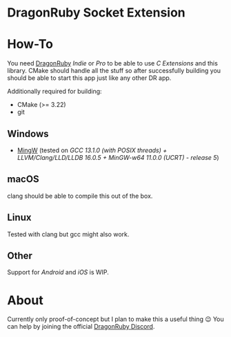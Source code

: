 # DragonRuby Socket Extension

# How-To
You need [DragonRuby](https://dragonruby.org/toolkit/game) *Indie* or *Pro* to be able to use *C Extensions* and this library.
CMake should handle all the stuff so after successfully building you should be able to start this app just like any other DR app.

Additionally required for building:
- CMake (>= 3.22)
- git

## Windows
- [MingW](https://winlibs.com) (tested on *GCC 13.1.0 (with POSIX threads) + LLVM/Clang/LLD/LLDB 16.0.5 + MinGW-w64 11.0.0 (UCRT) - release 5*)

## macOS
clang should be able to compile this out of the box.

## Linux
Tested with clang but gcc might also work.

## Other
Support for *Android* and *iOS* is WIP.

# About
Currently only proof-of-concept but I plan to make this a useful thing 😉
You can help by joining the official [DragonRuby Discord](https://dragonruby.org/toolkit/game/chat).
